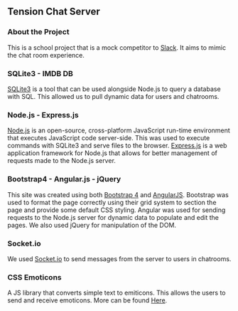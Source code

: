 ## Tension Chat Server

### About the Project 
This is a school project that is a mock competitor to [Slack](https://slack.com/). It aims to mimic the chat room experience. 
### SQLite3 - IMDB DB
[SQLite3](https://www.sqlite.org/index.html) is a tool that can be used alongside Node.js to query a database with SQL. This allowed us to pull dynamic data for users and chatrooms.
### Node.js - Express.js
[Node.js](https://nodejs.org/en/) is an open-source, cross-platform JavaScript run-time environment that executes JavaScript code server-side. This was used to execute commands with SQLite3 and serve files to the browser. [Express.js](https://expressjs.com/) is a web application framework for Node.js that allows for better management of requests made to the Node.js server.
### Bootstrap4 - Angular.js - jQuery
This site was created using both [Bootstrap 4](https://getbootstrap.com/) and [AngularJS](https://angularjs.org/). Bootstrap was used to format the page correctly using their grid system to section the page and provide some default CSS styling. Angular was used for sending requests to the Node.js server for dynamic data to populate and edit the pages. We also used jQuery for manipulation of the DOM.
### Socket.io
We used [Socket.io](https://socket.io/) to send messages from the server to users in chatrooms.
### CSS Emoticons
A JS library that converts simple text to emiticons. This allows the users to send and receive emoticons. More can be found [Here](https://os.alfajango.com/css-emoticons/).
